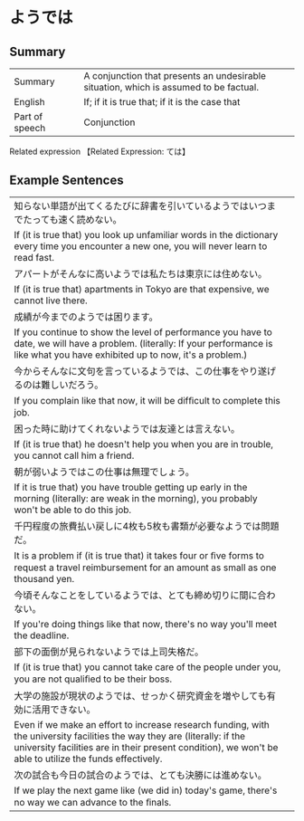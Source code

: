 # ようでは

## Summary

<table><tr>   <td>Summary<td>   <td>A conjunction that presents an undesirable situation, which is assumed to be factual.</td><tr><tr>   <td>English<td>   <td>If; if it is true that; if it is the case that</td><tr><tr>   <td>Part of speech<td>   <td>Conjunction</td><tr></table><tr>   <td>Related expression<td>   <td>【Related Expression: ては】</td><tr></table></table>

## Example Sentences

<table><tr><td>知らない単語が出てくるたびに辞書を引いているようではいつまでたっても速く読めない。<td><tr><tr><td>If (it is true that) you look up unfamiliar words in the dictionary every time you encounter a new one, you will never learn to read fast.<td><tr><tr><td>アパートがそんなに高いようでは私たちは東京には住めない。<td><tr><tr><td>If (it is true that) apartments in Tokyo are that expensive, we cannot live there.<td><tr><tr><td>成績が今までのようでは困ります。<td><tr><tr><td>If you continue to show the level of performance you have to date, we will have a problem. (literally: If your performance is like what you have exhibited up to now, it's a problem.)<td><tr><tr><td>今からそんなに文句を言っているようでは、この仕事をやり遂げるのは難しいだろう。<td><tr><tr><td>If you complain like that now, it will be difﬁcult to complete this job.<td><tr><tr><td>困った時に助けてくれないようでは友達とは言えない。<td><tr><tr><td>If (it is true that) he doesn't help you when you are in trouble, you cannot call him a friend.<td><tr><tr><td>朝が弱いようではこの仕事は無理でしょう。<td><tr><tr><td>If it is true that) you have trouble getting up early in the morning (literally: are weak in the morning), you probably won't be able to do this job.<td><tr><tr><td>千円程度の旅費払い戻しに4枚も5枚も書類が必要なようでは問題だ。<td><tr><tr><td>It is a problem if (it is true that) it takes four or ﬁve forms to request a travel reimbursement for an amount as small as one thousand yen.<td><tr><tr><td>今頃そんなことをしているようでは、とても締め切りに間に合わない。<td><tr><tr><td>If you're doing things like that now, there's no way you'll meet the deadline.<td><tr><tr><td>部下の面倒が見られないようでは上司失格だ。<td><tr><tr><td>If (it is true that) you cannot take care of the people under you, you are not qualiﬁed to be their boss.<td><tr><tr><td>大学の施設が現状のようでは、せっかく研究資金を増やしても有効に活用できない。<td><tr><tr><td>Even if we make an effort to increase research funding, with the university facilities the way they are (literally: if the university facilities are in their present condition), we won't be able to utilize the funds effectively.<td><tr><tr><td>次の試合も今日の試合のようでは、とても決勝には進めない。<td><tr><tr><td>If we play the next game like (we did in) today's game, there's no way we can advance to the ﬁnals.<td><tr></table>

